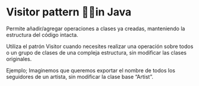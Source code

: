 # Visitor pattern 👨‍🚀in Java

Permite añadir/agregar operaciones a clases ya creadas, manteniendo la estructura del código intacta.

Utiliza el patrón Visitor cuando necesites realizar una operación sobre todos o un grupo de clases de una compleja estructura, sin modificar las clases originales.

Ejemplo; Imaginemos que queremos exportar el nombre de todos los seguidores de un artista, sin modificar la clase base “Artist”.